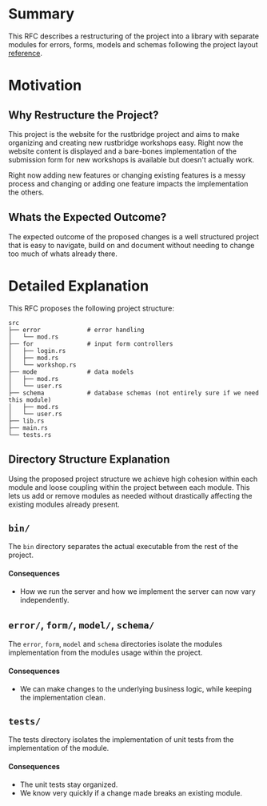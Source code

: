 # Summary
[summary]: #summary

This RFC describes a restructuring of the project into a library with separate modules for errors, forms,
models and schemas following the project layout [reference](https://doc.rust-lang.org/cargo/reference/manifest.html#the-project-layout).

# Motivation
[motivation]: #motivation

## Why Restructure the Project?
This project is the website for the rustbridge project and aims to make
organizing and creating new rustbridge workshops easy.  Right now the website
content is displayed and a bare-bones implementation of the submission form for
new workshops is available but doesn't actually work.  

Right now adding new features or changing existing features is a messy process
and changing or adding one feature impacts the implementation the others.  

## Whats the Expected Outcome?
The expected outcome of the proposed changes is a well structured project that
is easy to navigate, build on and document without needing to change too much of
whats already there.  

# Detailed Explanation
[detailed-explaination]: #detail-explaination

This RFC proposes the following project structure:
```
src
├── error             # error handling
│   └── mod.rs
├── for               # input form controllers
│   ├── login.rs
│   ├── mod.rs
│   └── workshop.rs
├── mode              # data models
│   ├── mod.rs
│   └── user.rs
├── schema            # database schemas (not entirely sure if we need this module)
│   ├── mod.rs
│   └── user.rs
├── lib.rs
├── main.rs
└── tests.rs
```

## Directory Structure Explanation
Using the proposed project structure we achieve high cohesion within each module
and loose coupling within the project between each module.  This lets us add or
remove modules as needed without drastically affecting the existing modules
already present.  

## `bin/`
The `bin` directory separates the actual executable from the rest of the
project.   

#### Consequences
+ How we run the server and how we implement the server can now vary
  independently.

## `error/`, `form/`, `model/`, `schema/`
The `error`, `form`, `model` and `schema` directories isolate the modules
implementation from the modules usage within the project.  

#### Consequences
+ We can make changes to the underlying business logic, while keeping the
  implementation clean.  

## `tests/`
The tests directory isolates the implementation of unit tests from the
implementation of the module.

#### Consequences
+ The unit tests stay organized.
+ We know very quickly if a change made breaks an existing module.  
